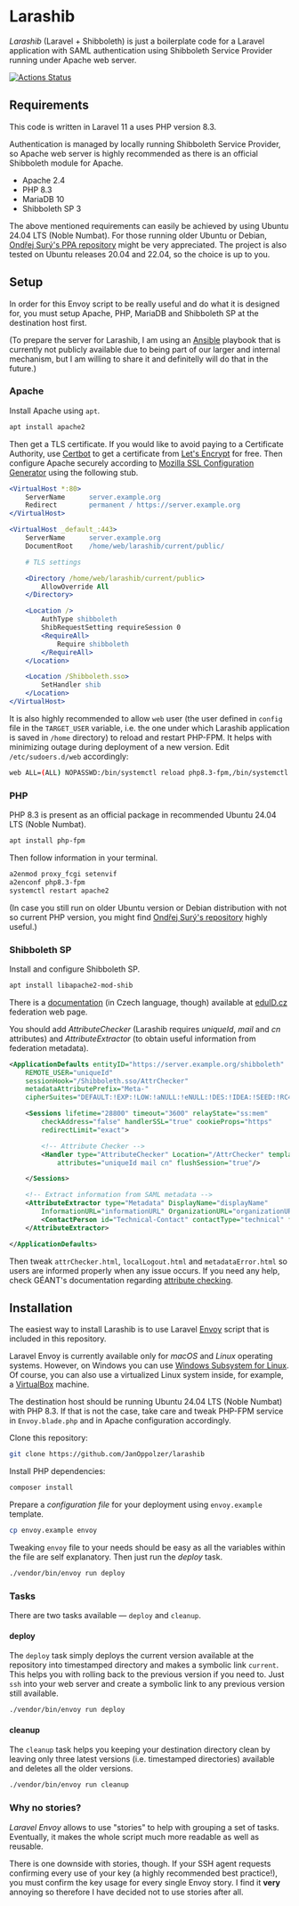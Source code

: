# Larashib

_Larashib_ (Laravel + Shibboleth) is just a boilerplate code for a Laravel application with SAML authentication using Shibboleth Service Provider running under Apache web server.

[![Actions Status](https://github.com/JanOppolzer/larashib/workflows/Tests/badge.svg)](https://github.com/JanOppolzer/larashib/actions/workflows/tests.yml)

## Requirements

This code is written in Laravel 11 a uses PHP version 8.3.

Authentication is managed by locally running Shibboleth Service Provider, so Apache web server is highly recommended as there is an official Shibboleth module for Apache.

- Apache 2.4
- PHP 8.3
- MariaDB 10
- Shibboleth SP 3

The above mentioned requirements can easily be achieved by using Ubuntu 24.04 LTS (Noble Numbat). For those running older Ubuntu or Debian, [Ondřej Surý's PPA repository](https://launchpad.net/~ondrej/+archive/ubuntu/php/) might be very appreciated. The project is also tested on Ubuntu releases 20.04 and 22.04, so the choice is up to you.

## Setup

In order for this Envoy script to be really useful and do what it is designed for, you must setup Apache, PHP, MariaDB and Shibboleth SP at the destination host first.

(To prepare the server for Larashib, I am using an [Ansible](https://www.ansible.com) playbook that is currently not publicly available due to being part of our larger and internal mechanism, but I am willing to share it and definitelly will do that in the future.)

### Apache

Install Apache using `apt`.

```bash
apt install apache2
```

Then get a TLS certificate. If you would like to avoid paying to a Certificate Authority, use [Certbot](https://certbot.eff.org) to get a certificate from [Let's Encrypt](https://letsencrypt.org) for free. Then configure Apache securely according to [Mozilla SSL Configuration Generator](https://ssl-config.mozilla.org/#server=apache) using the following stub.

```apache
<VirtualHost *:80>
    ServerName      server.example.org
    Redirect        permanent / https://server.example.org
</VirtualHost>

<VirtualHost _default_:443>
    ServerName      server.example.org
    DocumentRoot    /home/web/larashib/current/public/

    # TLS settings

    <Directory /home/web/larashib/current/public>
        AllowOverride All
    </Directory>

    <Location />
        AuthType shibboleth
        ShibRequestSetting requireSession 0
        <RequireAll>
            Require shibboleth
        </RequireAll>
    </Location>

    <Location /Shibboleth.sso>
        SetHandler shib
    </Location>
</VirtualHost>
```

It is also highly recommended to allow `web` user (the user defined in `config` file in the `TARGET_USER` variable, i.e. the one under which Larashib application is saved in `/home` directory) to reload and restart PHP-FPM. It helps with minimizing outage during deployment of a new version. Edit `/etc/sudoers.d/web` accordingly:

```bash
web ALL=(ALL) NOPASSWD:/bin/systemctl reload php8.3-fpm,/bin/systemctl restart php8.3-fpm
```

### PHP

PHP 8.3 is present as an official package in recommended Ubuntu 24.04 LTS (Noble Numbat).

```bash
apt install php-fpm
```

Then follow information in your terminal.

```bash
a2enmod proxy_fcgi setenvif
a2enconf php8.3-fpm
systemctl restart apache2
```

(In case you still run on older Ubuntu version or Debian distribution with not so current PHP version, you might find [Ondřej Surý's repository](https://launchpad.net/~ondrej/+archive/ubuntu/php) highly useful.)

### Shibboleth SP

Install and configure Shibboleth SP.

```bash
apt install libapache2-mod-shib
```

There is a [documentation](https://www.eduid.cz/cs/tech/sp/shibboleth) (in Czech language, though) available at [eduID.cz](https://www.eduid.cz/cs/tech/sp/shibboleth) federation web page.

You should add _AttributeChecker_ (Larashib requires _uniqueId_, _mail_ and _cn_ attributes) and _AttributeExtractor_ (to obtain useful information from federation metadata).

```xml
<ApplicationDefaults entityID="https://server.example.org/shibboleth"
    REMOTE_USER="uniqueId"
    sessionHook="/Shibboleth.sso/AttrChecker"
    metadataAttributePrefix="Meta-"
    cipherSuites="DEFAULT:!EXP:!LOW:!aNULL:!eNULL:!DES:!IDEA:!SEED:!RC4:!3DES:!kRSA:!SSLv2:!SSLv3:!TLSv1:!TLSv1.1">

    <Sessions lifetime="28800" timeout="3600" relayState="ss:mem"
        checkAddress="false" handlerSSL="true" cookieProps="https"
        redirectLimit="exact">

        <!-- Attribute Checker -->
        <Handler type="AttributeChecker" Location="/AttrChecker" template="attrChecker.html"
            attributes="uniqueId mail cn" flushSession="true"/>

    </Sessions>

    <!-- Extract information from SAML metadata -->
    <AttributeExtractor type="Metadata" DisplayName="displayName"
        InformationURL="informationURL" OrganizationURL="organizationURL">
        <ContactPerson id="Technical-Contact" contactType="technical" formatter="$EmailAddress"/>
    </AttributeExtractor>

</ApplicationDefaults>
```

Then tweak `attrChecker.html`, `localLogout.html` and `metadataError.html` so users are informed properly when any issue occurs. If you need any help, check GÉANT's documentation regarding [attribute checking](https://wiki.geant.org/display/eduGAIN/How+to+configure+Shibboleth+SP+attribute+checker).

## Installation

The easiest way to install Larashib is to use Laravel [Envoy](https://laravel.com/docs/11.x/envoy) script that is included in this repository.

Laravel Envoy is currently available only for _macOS_ and _Linux_ operating systems. However, on Windows you can use [Windows Subsystem for Linux](https://docs.microsoft.com/en-us/windows/wsl/install-win10). Of course, you can also use a virtualized Linux system inside, for example, a [VirtualBox](https://www.virtualbox.org) machine.

The destination host should be running Ubuntu 24.04 LTS (Noble Numbat) with PHP 8.3. If that is not the case, take care and tweak PHP-FPM service in `Envoy.blade.php` and in Apache configuration accordingly.

Clone this repository:

```bash
git clone https://github.com/JanOppolzer/larashib
```

Install PHP dependencies:

```bash
composer install
```

Prepare a _configuration file_ for your deployment using `envoy.example` template.

```bash
cp envoy.example envoy
```

Tweaking `envoy` file to your needs should be easy as all the variables within the file are self explanatory. Then just run the _deploy_ task.

```bash
./vendor/bin/envoy run deploy
```

### Tasks

There are two tasks available — `deploy` and `cleanup`.

#### deploy

The `deploy` task simply deploys the current version available at the repository into timestamped directory and makes a symbolic link `current`. This helps you with rolling back to the previous version if you need to. Just `ssh` into your web server and create a symbolic link to any previous version still available.

```bash
./vendor/bin/envoy run deploy
```

#### cleanup

The `cleanup` task helps you keeping your destination directory clean by leaving only three latest versions (i.e. timestamped directories) available and deletes all the older versions.

```bash
./vendor/bin/envoy run cleanup
```

### Why no stories?

_Laravel Envoy_ allows to use "stories" to help with grouping a set of tasks. Eventually, it makes the whole script much more readable as well as reusable.

There is one downside with stories, though. If your SSH agent requests confirming every use of your key (a highly recommended best practice!), you must confirm the key usage for every single Envoy story. I find it **very** annoying so therefore I have decided not to use stories after all.
